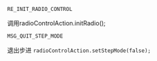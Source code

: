 ```java
RE_INIT_RADIO_CONTROL
```

调用radioControlAction.initRadio();


```java
MSG_QUIT_STEP_MODE
```
退出步进
`radioControlAction.setStepMode(false);`